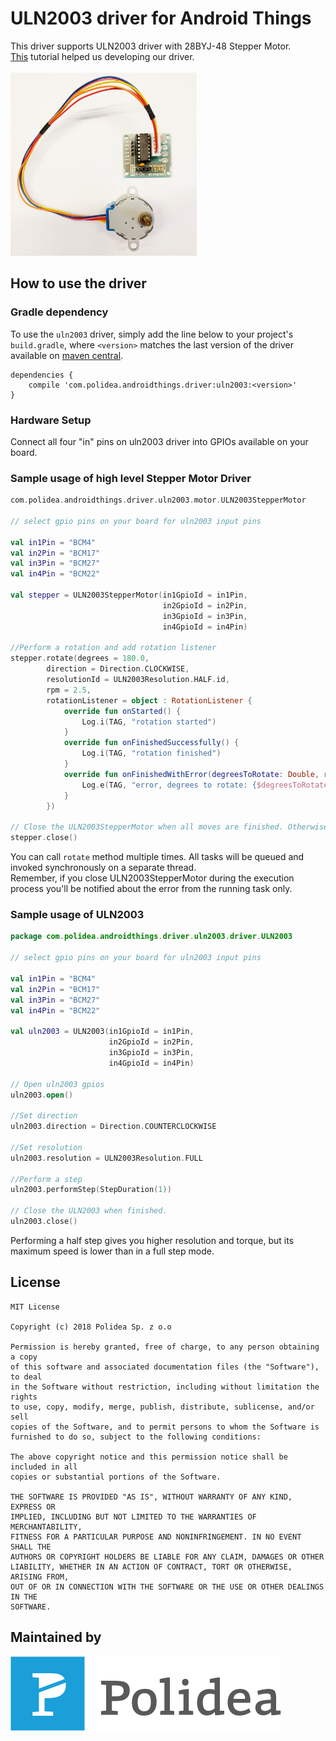 ULN2003 driver for Android Things
================================

This driver supports ULN2003 driver with 28BYJ-48 Stepper Motor.<br/>
[This](http://42bots.com/tutorials/28byj-48-stepper-motor-with-uln2003-driver-and-arduino-uno/) tutorial helped us developing our driver.<br/>
<br/>
<img src="https://raw.githubusercontent.com/Polidea/Polithings/master/uln2003/readme/ULN2003.jpg" width="298" height="293" />

How to use the driver
---------------------

### Gradle dependency

To use the `uln2003` driver, simply add the line below to your project's `build.gradle`,
where `<version>` matches the last version of the driver available on [maven central](http://search.maven.org/#search%7Cga%7C1%7Cg%3A%22com.polidea.androidthings.driver%22).

```
dependencies {
    compile 'com.polidea.androidthings.driver:uln2003:<version>'
}
```

### Hardware Setup
Connect all four "in" pins on uln2003 driver into GPIOs available on your board.

### Sample usage of high level Stepper Motor Driver

```kotlin
com.polidea.androidthings.driver.uln2003.motor.ULN2003StepperMotor

// select gpio pins on your board for uln2003 input pins

val in1Pin = "BCM4"
val in2Pin = "BCM17"
val in3Pin = "BCM27"
val in4Pin = "BCM22"

val stepper = ULN2003StepperMotor(in1GpioId = in1Pin,
                                  in2GpioId = in2Pin,
                                  in3GpioId = in3Pin,
                                  in4GpioId = in4Pin)
                                  
//Perform a rotation and add rotation listener
stepper.rotate(degrees = 180.0,
        direction = Direction.CLOCKWISE,
        resolutionId = ULN2003Resolution.HALF.id,
        rpm = 2.5,
        rotationListener = object : RotationListener {
            override fun onStarted() {
                Log.i(TAG, "rotation started")
            }
            override fun onFinishedSuccessfully() {
                Log.i(TAG, "rotation finished")
            }
            override fun onFinishedWithError(degreesToRotate: Double, rotatedDegrees: Double, exception: Exception) {
                Log.e(TAG, "error, degrees to rotate: {$degreesToRotate}  rotated degrees: {$rotatedDegrees}")
            }
        })
        
// Close the ULN2003StepperMotor when all moves are finished. Otherwise close() will terminate current and pending rotations.
stepper.close()
```

You can call `rotate` method multiple times. All tasks will be queued and invoked synchronously on a separate thread.<br/>
Remember, if you close ULN2003StepperMotor during the execution process you'll be notified about the error from the running task only.

### Sample usage of ULN2003

```kotlin
package com.polidea.androidthings.driver.uln2003.driver.ULN2003

// select gpio pins on your board for uln2003 input pins

val in1Pin = "BCM4"
val in2Pin = "BCM17"
val in3Pin = "BCM27"
val in4Pin = "BCM22"

val uln2003 = ULN2003(in1GpioId = in1Pin,
                      in2GpioId = in2Pin,
                      in3GpioId = in3Pin,
                      in4GpioId = in4Pin)
                      
// Open uln2003 gpios
uln2003.open()

//Set direction
uln2003.direction = Direction.COUNTERCLOCKWISE

//Set resolution
uln2003.resolution = ULN2003Resolution.FULL

//Perform a step
uln2003.performStep(StepDuration(1))

// Close the ULN2003 when finished. 
uln2003.close()
```

Performing a half step gives you higher resolution and torque, but its maximum speed is lower than in a full step mode.<br/>

## License

    MIT License
    
    Copyright (c) 2018 Polidea Sp. z o.o
    
    Permission is hereby granted, free of charge, to any person obtaining a copy
    of this software and associated documentation files (the "Software"), to deal
    in the Software without restriction, including without limitation the rights
    to use, copy, modify, merge, publish, distribute, sublicense, and/or sell
    copies of the Software, and to permit persons to whom the Software is
    furnished to do so, subject to the following conditions:
    
    The above copyright notice and this permission notice shall be included in all
    copies or substantial portions of the Software.
    
    THE SOFTWARE IS PROVIDED "AS IS", WITHOUT WARRANTY OF ANY KIND, EXPRESS OR
    IMPLIED, INCLUDING BUT NOT LIMITED TO THE WARRANTIES OF MERCHANTABILITY,
    FITNESS FOR A PARTICULAR PURPOSE AND NONINFRINGEMENT. IN NO EVENT SHALL THE
    AUTHORS OR COPYRIGHT HOLDERS BE LIABLE FOR ANY CLAIM, DAMAGES OR OTHER
    LIABILITY, WHETHER IN AN ACTION OF CONTRACT, TORT OR OTHERWISE, ARISING FROM,
    OUT OF OR IN CONNECTION WITH THE SOFTWARE OR THE USE OR OTHER DEALINGS IN THE
    SOFTWARE.



## Maintained by

[![Polidea](https://raw.githubusercontent.com/Polidea/Polithings/master/readme/polidea_logo.png "Tailored software services including concept, design, development and testing")](http://www.polidea.com)
